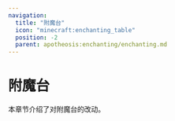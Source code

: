 ```yaml
---
navigation:
  title: "附魔台"
  icon: "minecraft:enchanting_table"
  position: -2
  parent: apotheosis:enchanting/enchanting.md
---
```


# 附魔台

本章节介绍了对附魔台的改动。

<SubPages />